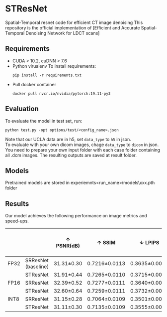 # STResNet
Spatial-Temporal resnet code for efficient CT image denoising
This repository is the official implementation of [Efficient and Accurate Spatial-Temporal Denoising Network for LDCT scans]


## Requirements
* CUDA > 10.2, cuDNN > 7.6
* Python virualenv
  To install requirements:
  ```setup
  pip install -r requirements.txt
  ```
* Pull docker container 
  ```
  docker pull nvcr.io/nvidia/pytorch:19.11-py3
  ```
<!-- > 📋Describe how to set up the environment, e.g. pip/conda/docker commands, download datasets, etc... -->


<!-- > 📋Describe how to train the models, with example commands on how to train the models in your paper, including the full training procedure and appropriate hyperparameters. -->

## Evaluation
To evaluate the model in test set, run:
```eval
python test.py -opt options/test/<config_name>.json
```
Note that our UCLA data are in h5, set `data_type` to `h5` in json.  
To evaluate with your own dicom images, chage `data_type` to `dicom` in json. You need to prepare your own input folder with each case folder containing all .dcm images. The resulting outputs are saved at result folder.

## Models
Pretrained models are stored in experiemnts\<run_name>\models\xxx.pth folder

## Results

Our model achieves the following performance on image metrics and speed-ups. 

|      |                      | ↑ PSNR(dB)          | ↑ SSIM          | ↓ LPIPS           | Inference time (sec) | Training time  per iter (sec) | Inference Speed-up | Training Speed-up |
|------|----------------------|---------------------|-----------------|:-----------------:|----------------------|-------------------------------|--------------------|-------------------|
| FP32 | SRResNet  (baseline) | 31.31±0.30          | 0.7216±0.0113   | 0.3635±0.0074     | 27.4(446.7*)         | 6.5                           | N/A                | N/A               |
|      | STResNet             | 31.91±0.44          | 0.7265±0.0110   | 0.3715±0.0075     | 14.4(267.0*)         | 3.9                           | 1.67               | 1.65              |
| FP16 | SRResNet             | 32.39±0.52          | 0.7277±0.0111   | 0.3640±0.0075     | 13.8                 | 4.9                           | N/A                | 1.31              |
|      | STResNet             | 32.60±0.64          | 0.7259±0.0111   | 0.3732±0.0076     | 17.0                 | 3.2                           | N/A                | 2.04              |
| INT8 | SRResNet             | 31.15±0.28          | 0.7064±0.0109   | 0.3501±0.0075     | 108.7*               | N/A                           | 4.11               | N/A               |
|      | STResNet             | 31.11±0.30          | 0.7135±0.0109   | 0.3555±0.0076     | 62.8*                | N/A                           | 7.11               | N/A               |

<!-- >  📋Include a table of results from your paper, and link back to the leaderboard for clarity and context. If your main result is a figure, include that figure and link to the command or notebook to reproduce it. 
